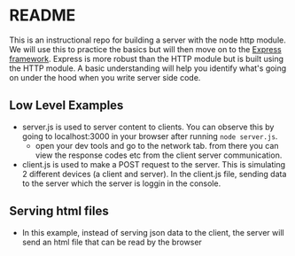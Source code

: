 # README

This is an instructional repo for building a server with the node http module. We will use this to practice the basics but will then move on to the [Express framework](https://expressjs.com/). Express is more robust than the HTTP module but is built using the HTTP module. A basic understanding will help you identify what's going on under the hood when you write server side code.

## Low Level Examples

- server.js is used to server content to clients. You can observe this by going to localhost:3000 in your browser after running `node server.js`.
  - open your dev tools and go to the network tab. from there you can view the response codes etc from the client server communication.
- client.js is used to make a POST request to the server. This is simulating 2 different devices (a client and server). In the client.js file, sending data to the server which the server is loggin in the console.

## Serving html files

- In this example, instead of serving json data to the client, the server will send an html file that can be read by the browser
